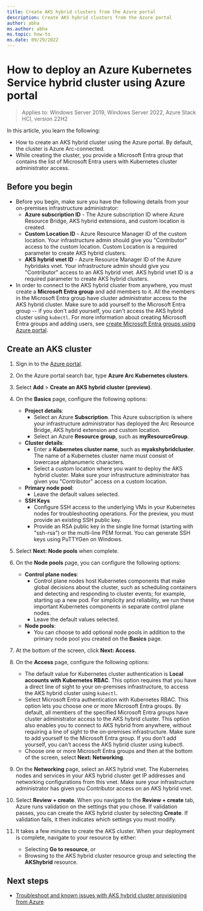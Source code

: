 ```yaml
---
title: Create AKS hybrid clusters from the Azure portal
description: Create AKS hybrid clusters from the Azure portal
author: abha
ms.author: abha
ms.topic: how-to
ms.date: 09/29/2022
---
```


# How to deploy an Azure Kubernetes Service hybrid cluster using Azure portal

> Applies to: Windows Server 2019, Windows Server 2022, Azure Stack HCI, version 22H2

In this article, you learn the following:

- How to create an AKS hybrid cluster using the Azure portal. By default, the cluster is Azure Arc-connected.
- While creating the cluster, you provide a Microsoft Entra group that contains the list of Microsoft Entra users with Kubernetes cluster administrator access.

## Before you begin

- Before you begin, make sure you have the following details from your on-premises infrastructure administrator:
    - **Azure subscription ID** - The Azure subscription ID where Azure Resource Bridge, AKS hybrid extensions, and custom location is created.
    - **Custom Location ID** - Azure Resource Manager ID of the custom location. Your infrastructure admin should give you "Contributor" access to the custom location. Custom Location is a required parameter to create AKS hybrid clusters. 
    - **AKS hybrid vnet ID** - Azure Resource Manager ID of the Azure hybridaks vnet. Your infrastructure admin should give you "Contributor" access to an AKS hybrid vnet. AKS hybrid vnet ID is a required parameter to create AKS hybrid clusters. 
- In order to connect to the AKS hybrid cluster from anywhere, you must create a **Microsoft Entra group** and add members to it. All the members in the Microsoft Entra group have cluster administrator access to the AKS hybrid cluster. Make sure to add yourself to the Microsoft Entra group -- if you don't add yourself, you can't access the AKS hybrid cluster using `kubectl`. For more information about creating Microsoft Entra groups and adding users, see [create Microsoft Entra groups using Azure portal](/azure/active-directory/fundamentals/active-directory-groups-create-azure-portal).

## Create an AKS cluster

1. Sign in to the [Azure portal](https://portal.azure.com).

2. On the Azure portal search bar, type **Azure Arc Kubernetes clusters**.

3. Select **Add** > **Create an AKS hybrid cluster (preview)**.

4. On the **Basics** page, configure the following options:

    - **Project details**:
        * Select an Azure **Subscription**. This Azure subscription is where your infrastructure administrator has deployed the Arc Resource Bridge, AKS hybrid extension and custom location.
        * Select an Azure **Resource group**, such as **myResourceGroup**.
    - **Cluster details**:
        * Enter a **Kubernetes cluster name**, such as **myakshybridcluster**. The name of a Kubernetes cluster name must consist of lowercase alphanumeric characters.
        * Select a custom location where you want to deploy the AKS hybrid cluster. Make sure your infrastructure administrator has given you "Contributor" access on a custom location.
    - **Primary node pool**:
        * Leave the default values selected.
    - **SSH Keys**
        * Configure SSH access to the underlying VMs in your Kubernetes nodes for troubleshooting operations. For the preview, you must provide an existing SSH public key.
        * Provide an RSA public key in the single line format (starting with "ssh-rsa") or the multi-line PEM format. You can generate SSH keys using PuTTYGen on Windows.

5. Select **Next: Node pools** when complete.

6. On the **Node pools** page, you can configure the following options:

   - **Control plane nodes**:
        * ⁠Control plane nodes host Kubernetes components that make global decisions about the cluster, such as scheduling containers and detecting and responding to cluster events; for example, starting up a new pod. For simplicity and reliability, we run these important Kubernetes components in separate control plane nodes.
        * Leave the default values selected.
   - **Node pools**:
        * You can choose to add optional node pools in addition to the primary node pool you created on the **Basics** page.
        
7. At the bottom of the screen, click **Next: Access**.

8. On the **Access** page, configure the following options:

    - The default value for Kubernetes cluster authentication is **Local accounts with Kubernetes RBAC**. This option requires that you have a direct line of sight to your on-premises infrastructure, to access the AKS hybrid cluster using `kubectl`.
    - Select Microsoft Entra authentication with Kubernetes RBAC. This option lets you choose one or more Microsoft Entra groups. By default, all members of the specified Microsoft Entra groups have cluster administrator access to the AKS hybrid cluster. This option also enables you to connect to AKS hybrid from anywhere, without requiring a line of sight to the on-premises infrastructure. Make sure to add yourself to the Microsoft Entra group. If you don't add yourself, you can't access the AKS hybrid cluster using kubectl.
    - Choose one or more Microsoft Entra groups and then at the bottom of the screen, select **Next: Networking**.
    
9. On the **Networking** page, select an AKS hybrid vnet. The Kubernetes nodes and services in your AKS hybrid cluster get IP addresses and networking configurations from this vnet. Make sure your infrastructure administrator has given you Contributor access on an AKS hybrid vnet.

10. Select **Review + create**. When you navigate to the **Review + create** tab, Azure runs validation on the settings that you chose. If validation passes, you can create the AKS hybrid cluster by selecting **Create**. If validation fails, it then indicates which settings you must modify.

11. It takes a few minutes to create the AKS cluster. When your deployment is complete, navigate to your resource by either:

    * Selecting **Go to resource**, or
    * Browsing to the AKS hybrid cluster resource group and selecting the **AKShybrid** resource.

## Next steps

- [Troubleshoot and known issues with AKS hybrid cluster provisioning from Azure](troubleshoot-aks-hybrid-preview.md)
